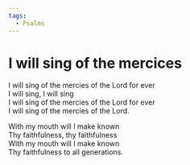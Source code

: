 ```yaml
---
tags:
  - Psalms
---
```

  
# I will sing of the mercices  
  
I will sing of the mercies of the Lord for ever  
I will sing, I will sing  
I will sing of the mercies of the Lord for ever  
I will sing of the mercies of the Lord.  
  
With my mouth will I make known  
Thy faithfulness, thy faithfulness  
With my mouth will I make known  
Thy faithfulness to all generations.  